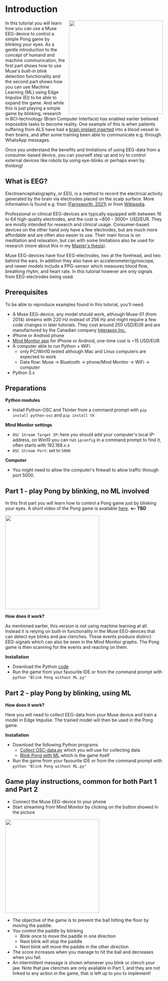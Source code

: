 # Introduction
<img align=right src="https://upload.wikimedia.org/wikipedia/commons/1/18/Human_Brain_-1.jpg?20160517061629" width="300" style="float:right; padding-left:10px">

In this tutorial you will learn how you can use a Muse EEG-device to control a simple Pong game by blinking your eyes. As a gentle introduction to the concept of humand and machine communication, the first part shows how to use Muse's *built-in* blink detection functionality and the second part shows how you can use Machine Learning (ML) using Edge Impulse (EI) to be able to expand the game. And while this is just playing a simple game by blinking, research in BCI-technology (Brain Computer Interface) has enabled earlier believed impossible tasks to become reality. One example of this is when patients suffering from ALS have had a [brain implant inserted](https://www.bloomberg.com/news/articles/2022-07-18/brain-computer-interface-company-implants-new-type-of-device?leadSource=uverify%20wall) into a blood vessel in their brains, and after some training been able to communicate e.g. through WhatsApp messages. 


Once you understand the benefits and limitations of using EEG-data from a consumer-based device, you can yourself step up and try to control external devices like robots by using eye-blinks or perhaps even by thinking!

## What is EEG?
Electroencephalography, or EEG, is a method to record the electrical activity generated by the brain via electrodes placed on the scalp surface. More information is found e.g. from [(Farnsworth, 2021)](https://imotions.com/blog/what-is-eeg/) or from [Wikipedia](https://en.wikipedia.org/wiki/Electroencephalography).

Professional or clinical EEG-devices are typically equipped with between 16 to 64 high-quality electrodes, and the cost is ~800 - 3000+ USD/EUR. They are mostly intended for research and clinical usage. Consumer-based devices on the other hand only have a few electrodes, but are much more affordable and are often also easier to use. Their main focus is on meditation and relaxation, but can with some limitations also be used for research (more about this in my [Master's thesis](https://urn.fi/URN:NBN:fi:amk-2022090219806)). 

Muse EEG-devices have four EEG-electrodes, two at the forehead, and two behind the ears. In addition they also have an accelerometer/gyroscope, and newer models include a PPG-sensor which  measures blood flow, breathing rhytm, and heart rate. In this tutorial however are  only signals from EEG-electrodes being used.

## Prerequisites
To be able to reproduce examples found in this tutorial, you'll need:
 - A Muse EEG-device, any model should work, although Muse-01 (from 2014) streams with 220 Hz instead of 256 Hz and might require a few code changes in later tutorials. They cost around 250 USD/EUR and are manufactured by the Canadian company [Interaxon Inc.](https://choosemuse.com/) 
 -  iPhone or Android phone
 - [Mind Monitor app](https://mind-monitor.com/) for iPhone or Android, one-time cost is ~15 USD/EUR
 - A computer able to run Python + WiFi
	 - only PC/Win10 tested although Mac and Linux computers are expected to work
	 - Data flow: Muse -> Bluetooth -> phone/Mind Monitor -> WiFi -> computer
 - Python 3.x

## Preparations
**Python modules**

 - Install Python-OSC and Tkinter from a command prompt with 
```pip install python-osc``` and `pip install tk`

**Mind Monitor settings**

 - `OSC Stream Target IP`: here you should add your computer's local IP-address, on Win10 you can run `ipconfig` in a command prompt to find it, often starts with 192.168.x.x
 - `OSC Stream Port`: set to `5000`

**Computer**

 - You might need to allow the computer's firewall to allow traffic through port 5000.

## Part 1 - play Pong by blinking, no ML involved
In this first part you will learn how to control a Pong game just by blinking your eyes.
A short video of the Pong game is available [here](nnnnnnn). **<-- TBD**

<img src="./Images/Blink_Pong.jpg" width="300">



**How does it work?**

As mentioned earlier, this version is not using machine learning at all. Instead it is relying on built-in functionality in the Muse EEG-devices that can detect eye blinks and jaw clenches. These events produce distinct EEG-signals which can also be seen in the Mind Monitor graphs. The Pong game is then scanning for the events and reacting on them.

**Installation**

 - Download the Python [code](https://github.com/baljo/Muse-EEG/blob/main/Blink%20Pong%20without%20ML.py)
 - Run the game from your favourite IDE or from the command prompt with `python "Blink Pong without ML.py"`

## Part 2 - play Pong by blinking, using ML

**How does it work?**

Here you will need to collect EEG-data from your Muse device and train a model in Edge Impulse. The trained model will then be used in the Pong game.

**Installation**

 - Download the following Python programs
	- [Collect OSC-data.py](https://github.com/baljo/Muse-EEG/blob/main/Collect%20OSC-data.py) which you will use for collecting data
	- [Blink Pong with ML](https://github.com/baljo/Muse-EEG/blob/main/Blink%20Pong%20with%20ML.py) which is the game itself
 - Run the game from your favourite IDE or from the command prompt with `python "Blink Pong without ML.py"`


## Game play instructions, common for both Part 1 and Part 2

 - Connect the Muse EEG-device to your phone
 - Start streaming from Mind Monitor by clicking on the button showed in the picture
 
<img src="./Images/MindMonitor_stream_cropped.jpg" width="300">

 - The objective of the game is to prevent the ball hitting the floor by moving the paddle.
 - You control the paddle by blinking
	 - Blink once to move the paddle in one direction
	 - Next blink will stop the paddle
	 - Next blink will move the paddle in the other direction
 - The score increases when you manage to hit the ball and decreases when you fail.
 - An intermittent message is shown whenever you blink or clench your jaw. Note that jaw clenches are  only available in Part 1, and they are not linked to any action in the game, that is left up to you to implement!
